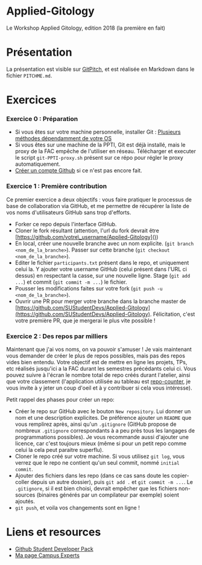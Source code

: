 # Applied-Gitology
Le Workshop Applied Gitology, edition 2018 (la première en fait)

# Présentation
La présentation est visible sur [GitPitch](https://gitpitch.com/SUStudentDevs/Applied-Gitology), et est réalisée en Markdown dans le fichier `PITCHME.md`.

# Exercices
### Exercice 0 : Préparation
* Si vous êtes sur votre machine personnelle, installer Git : [Plusieurs méthodes dépendamment de votre OS](https://git-scm.com/book/en/v2/Getting-Started-Installing-Git)
* Si vous êtes sur une machine de la PPTI, Git est déjà installé, mais le proxy de la FAC empêche de l'utiliser en réseau. Télécharger et executer le script `git-PPTI-proxy.sh` présent sur ce répo pour régler le proxy automatiquement.
* [Créer un compte Github](https://github.com/join) si ce n'est pas encore fait.

### Exercice 1 : Première contribution
Ce premier exercice a deux objectifs : vous faire pratiquer le processus de base de collaboration via GitHub, et me permettre de récupérer la liste de vos noms d'utilisateurs GitHub sans trop d'efforts.
* Forker ce repo depuis l'interface GitHub.
* Cloner le fork résultant (attention, l'url du fork devrait être [https://github.com/votre\_username/Applied-Gitology]())
* En local, créer une nouvelle branche avec un nom explicite. (`git branch <nom_de_la_branche>`). Passer sur cette branche (`git checkout <nom_de_la_branche>`). 
* Editer le fichier `participants.txt` présent dans le repo, et uniquement celui la. Y ajouter votre username GitHub (celui présent dans l'URL ci dessus) en respectant la casse, sur une nouvelle ligne. Stage (`git add ...`) et commit (`git commit -m ...`) le fichier.
* Pousser les modifications faites sur votre fork (`git push -u <nom_de_la_branche>`).
* Ouvrir une PR pour merger votre branche dans la branche master de [https://github.com/SUStudentDevs/Applied-Gitology](https://github.com/SUStudentDevs/Applied-Gitology). Félicitation, c'est votre première PR, que je mergerai le plus vite possible !

### Exercice 2 : Des repos par milliers
Maintenant que j'ai vos noms, on va pouvoir s'amuser ! Je vais maintenant vous demander de créer le plus de repos possibles, mais pas des repos vides bien entendu. Votre objectif est de mettre en ligne les projets, TPs, etc réalisés jusqu'ici a la FAC durant les semestres précédants celui ci. Vous pouvez suivre à l'écran le nombre total de repo créés durant l'atelier, ainsi que votre classement (l'application utilisée au tableau est [repo-counter](https://github.com/Vertmo/repo-counter), je vous invite à y jeter un coup d'oeil et à y contribuer si cela vous intéresse).

Petit rappel des phases pour créer un repo:
* Créer le repo sur GitHub avec le bouton `New repository`. Lui donner un nom et une description explicites. De préférence ajouter un `README` que vous remplirez après, ainsi qu'un `.gitignore` (GitHub propose de nombreux `.gitignore` correspondants à a peu près tous les langages de programmations possibles). Je vous recommande aussi d'ajouter une licence, car c'est toujours mieux (même si pour un petit repo comme celui la cela peut paraitre superflu).
* Cloner le repo créé sur votre machine. Si vous utilisez `git log`, vous verrez que le repo ne contient qu'un seul commit, nommé `initial commit`.
* Ajouter des fichiers dans les repo (dans ce cas sans doute les copier-coller depuis un autre dossier), puis `git add .` et `git commit -m ...`. Le `.gitignore`, si il est bien choisi, devrait empêcher que les fichiers non-sources (binaires générés par un compilateur par exemple) soient ajoutés.
* `git push`, et voila vos changements sont en ligne !

# Liens et resources
* [Github Student Developer Pack](https://education.github.com/pack)
* [Ma page Campus Experts](https://githubcampus.expert/Vertmo/)
